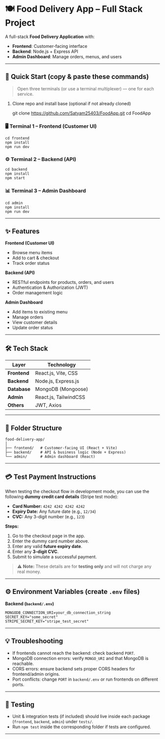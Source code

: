 # 🍽️ Food Delivery App – Full Stack Project

A full-stack **Food Delivery Application** with:
- **Frontend**: Customer-facing interface
- **Backend**: Node.js + Express API
- **Admin Dashboard**: Manage orders, menus, and users

---

## 🚀 Quick Start (copy & paste these commands)

> Open three terminals (or use a terminal multiplexer) — one for each service.

1) Clone repo and install base (optional if not already cloned)
    
    git clone https://github.com/Satyam25403/FoodApp.git
    cd FoodApp

### 🖥️ Terminal 1 – Frontend (Customer UI)

    cd frontend
    npm install
    npm run dev

### ⚙️ Terminal 2 – Backend (API)

    cd backend
    npm install
    npm start

### 📊 Terminal 3 – Admin Dashboard

    cd admin
    npm install
    npm run dev

---

## ✨ Features

**Frontend (Customer UI)**  
- Browse menu items  
- Add to cart & checkout  
- Track order status  

**Backend (API)**  
- RESTful endpoints for products, orders, and users  
- Authentication & Authorization (JWT)  
- Order management logic  

**Admin Dashboard**  
- Add items to existing menu  
- Manage orders  
- View customer details  
- Update order status  

---

## 🛠️ Tech Stack

| Layer         | Technology            |
|-------------- |-----------------------|
| **Frontend**  | React.js, Vite, CSS   |
| **Backend**   | Node.js, Express.js   |
| **Database**  | MongoDB (Mongoose)    |
| **Admin**     | React.js, TailwindCSS |
| **Others**    | JWT, Axios            |

---

## 📂 Folder Structure

    food-delivery-app/
    │
    ├── frontend/   # Customer-facing UI (React + Vite)
    ├── backend/    # API & business logic (Node + Express)
    └── admin/      # Admin dashboard (React)

---

## 💳 Test Payment Instructions

When testing the checkout flow in development mode, you can use the following **dummy credit card details** (Stripe test mode):

- **Card Number:** `4242 4242 4242 4242`  
- **Expiry Date:** Any future date (e.g., `12/34`)  
- **CVC:** Any 3-digit number (e.g., `123`)  

**Steps:**
1. Go to the checkout page in the app.
2. Enter the dummy card number above.
3. Enter any valid **future expiry date**.
4. Enter any **3-digit CVC**.
5. Submit to simulate a successful payment.

> ⚠️ **Note:** These details are for **testing only** and will not charge any real money.

---

## ⚙️ Environment Variables (create `.env` files)

**Backend (`backend/.env`)**
    
    MONGODB_CONNECTION_URI=your_db_connection_string
    SECRET_KEY="some_secret"
    STRIPE_SECRET_KEY="stripe_test_secret"

---

## 💡 Troubleshooting

- If frontends cannot reach the backend: check backend `PORT`.
- MongoDB connection errors: verify `MONGO_URI` and that MongoDB is reachable.
- CORS errors: ensure backend sets proper CORS headers for frontend/admin origins.
- Port conflicts: change `PORT` in `backend/.env` or run frontends on different ports.

---

## 🧪 Testing

- Unit & integration tests (if included) should live inside each package (`frontend`, `backend`, `admin`) under `tests/`.
- Run `npm test` inside the corresponding folder if tests are configured.

---


